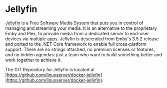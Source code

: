 # Jellyfin

[Jellyfin](http://jellyfin.org/) is a Free Software Media System that puts you in control of managing and streaming your media. It is an alternative to the proprietary Emby and Plex, to provide media from a dedicated server to end-user devices via multiple apps. Jellyfin is descended from Emby's 3.5.2 release and ported to the .NET Core framework to enable full cross-platform support. There are no strings attached, no premium licenses or features, and no hidden agendas: just a team who want to build something better and work together to achieve it.

The GIT Repository for Jellyfin is located at [https://github.com/linuxserver/docker-jellyfin](https://github.com/linuxserver/docker-jellyfin).
